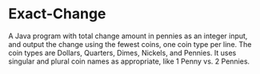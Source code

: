 # Exact-Change
A Java program with total change amount in pennies as an integer input, and output the change using the fewest coins, one coin type per line. The coin types are Dollars, Quarters, Dimes, Nickels, and Pennies. It uses singular and plural coin names as appropriate, like 1 Penny vs. 2 Pennies.
